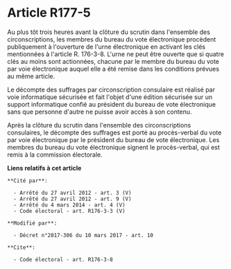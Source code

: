 # Article R177-5

Au plus tôt trois heures avant la clôture du scrutin dans l'ensemble des circonscriptions, les membres du bureau du vote
électronique procèdent publiquement à l'ouverture de l'urne électronique en activant les clés mentionnées à l'article R.
176-3-8. L'urne ne peut être ouverte que si quatre clés au moins sont actionnées, chacune par le membre du bureau du vote par
voie électronique auquel elle a été remise dans les conditions prévues au même article. 

Le  décompte des suffrages par circonscription consulaire est réalisé par  voie informatique sécurisée et fait l'objet d'une
édition sécurisée sur  un support informatique confié au président du bureau de vote  électronique sans que personne d'autre
ne puisse avoir accès à son  contenu. 

Après la clôture du scrutin dans  l'ensemble des circonscriptions consulaires, le décompte des suffrages  est porté au
procès-verbal du vote par voie électronique par le  président du bureau de vote électronique. Les membres du bureau du vote
électronique signent le procès-verbal, qui est remis à la commission  électorale.

**Liens relatifs à cet article**

	**Cité par**:

	  - Arrêté du 27 avril 2012 - art. 3 (V)
	  - Arrêté du 27 avril 2012 - art. 9 (V)
	  - Arrêté du 4 mars 2014 - art. 4 (V)
	  - Code électoral - art. R176-3-3 (V)

	**Modifié par**:

	  - Décret n°2017-306 du 10 mars 2017 - art. 10

	**Cite**:

	  - Code électoral - art. R176-3-8
